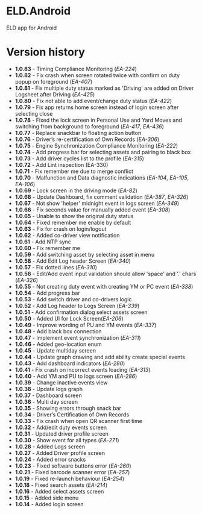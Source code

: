 # ELD.Android
ELD app for Android

# Version history

* **1.0.83** - Timing Compliance Monitoring (_EA-224_)
* **1.0.82** - Fix crash when screen rotated twice with confirm on duty popup on foreground (_EA-407_)
* **1.0.81** - Fix multiple duty status marked as 'Driving' are added on Driver Logsheet after Driving (_EA-425_)
* **1.0.80** - Fix not able to add event/change duty status (_EA-422_)
* **1.0.79** - Fix app returns home screen instead of login screen after selecting close
* **1.0.78** - Fixed the lock screen in Personal Use and Yard Moves and switching from background to foreground  (_EA-417_, _EA-436_)
* **1.0.77** - Replace snackbar to floating action button
* **1.0.76** - Driver’s re-certification of Own Records (_EA-306_)
* **1.0.75** - Engine Synchronization Compliance Monitoring (_EA-222_)
* **1.0.74** - Add progress bar for selecting assets and pairing to black box
* **1.0.73** - Add driver cycles list to the profile (_EA-315_)
* **1.0.72** - Add Lint inspection (EA-330)
* **1.0.71** - Fix remember me due to merge conflict
* **1.0.70** - Malfunction and Data diagnostic indications (_EA-104_, _EA-105_, _EA-106_)
* **1.0.69** - Lock screen in the driving mode (_EA-82_)
* **1.0.68** - Update Dashboard, fix comment validation (_EA-387_, _EA-326_)
* **1.0.67** - Not show 'helper' midnight event in logs screen (_EA-349_)
* **1.0.66** - Fix seconds value for manually added event (_EA-308_)
* **1.0.65** - Unable to show the original duty status
* **1.0.64** - Fixed remember me enable by default
* **1.0.63** - Fix for crash on login/logout
* **1.0.62** - Added co-driver view notification
* **1.0.61** - Add NTP sync
* **1.0.60** - Fix remember me
* **1.0.59** - Add switching asset by selecting asset in menu
* **1.0.58** - Add Edit Log header Screen (_EA-340_)
* **1.0.57** - Fix dotted lines (_EA-310_)
* **1.0.56** - Edit/Add event input validation should allow 'space' and '.' chars (_EA-326_)
* **1.0.55** - Not creating duty event with creating YM or PC event (_EA-338_)
* **1.0.54** - Add progress bar
* **1.0.53** - Add switch driver and co-drivers logic
* **1.0.52** - Add Log header to Logs Screen (_EA-339_)
* **1.0.51** - Add confirmation dialog select assets screen
* **1.0.50** - Added UI for Lock Screen(_EA-206_)
* **1.0.49** - Improve wording of PU and YM events (_EA-337_)
* **1.0.48** - Add black box connection
* **1.0.47** - Implement event synchronization (_EA-311_)
* **1.0.46** - Added geo-location enum
* **1.0.45** - Update multiday screen
* **1.0.44** - Update graph drawing and add ability create special events
* **1.0.43** - Add dashboard indicators (_EA-280_)
* **1.0.41** - Fix crash on incorrect events loading (_EA-313_)
* **1.0.40** - Add YM and PU to logs screen (_EA-286_)
* **1.0.39** - Change inactive events view
* **1.0.38** - Update logs graph
* **1.0.37** - Dashboard screen
* **1.0.36** - Multi day screen
* **1.0.35** - Showing errors through snack bar
* **1.0.34** - Driver’s Certification of Own Records
* **1.0.33** - Fix crash when open QR scanner first time
* **1.0.32** - Add/edit duty events screen
* **1.0.31** - Updated driver profile screen
* **1.0.30** - Show event for all types (_EA-271_)
* **1.0.28** - Added Logs screen
* **1.0.27** - Added Driver profile screen
* **1.0.24** - Added error snacks
* **1.0.23** - Fixed software buttons error (_EA-260_)
* **1.0.21** - Fixed barcode scanner error (_EA-257_)
* **1.0.19** - Fixed re-launch behaviour (_EA-254_)
* **1.0.18** - Fixed search assets (_EA-214_)
* **1.0.16** - Added select assets screen
* **1.0.15** - Added side menu
* **1.0.14** - Added login screen

